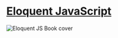 # [Eloquent JavaScript](http://eloquentjavascript.net/)

![Eloquent JS Book cover](http://eloquentjavascript.net/img/cover.png)